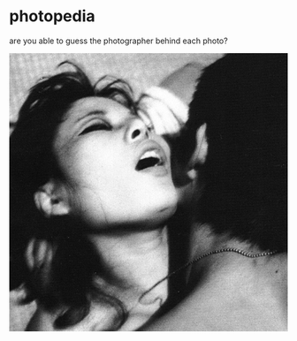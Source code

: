# photopedia
are you able to guess the photographer behind each photo?

![Nobuyoshi Araki](photos/nobuyoshi-araki-01-thumb.jpg)
